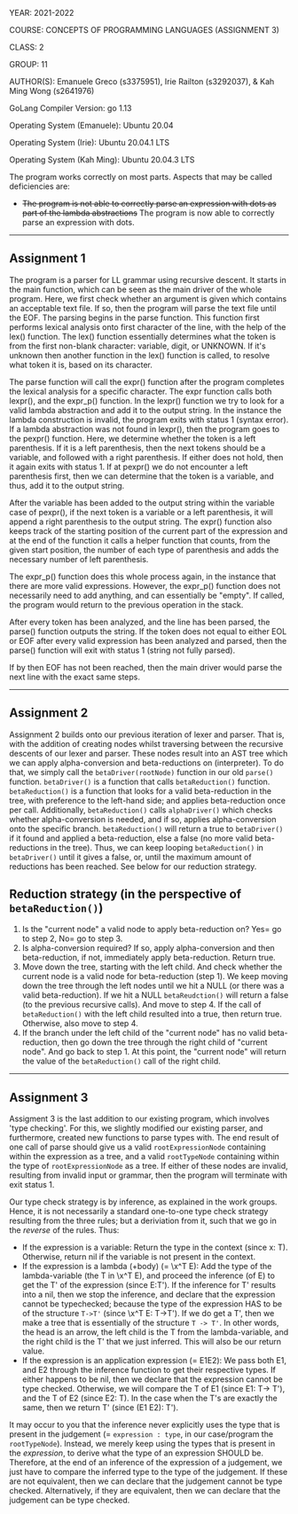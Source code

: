 YEAR: 2021-2022

COURSE: CONCEPTS OF PROGRAMMING LANGUAGES (ASSIGNMENT 3)

CLASS: 2

GROUP: 11

AUTHOR(S): Emanuele Greco (s3375951), Irie Railton (s3292037), & Kah Ming Wong (s2641976)

GoLang Compiler Version: go 1.13

Operating System (Emanuele): Ubuntu 20.04

Operating System (Irie): Ubuntu 20.04.1 LTS

Operating System (Kah Ming): Ubuntu 20.04.3 LTS



The program works correctly on most parts. Aspects that may be called deficiencies are:
- ~~The program is not able to correctly parse an expression with dots as part of the lambda abstractions~~
    The program is now able to correctly parse an expression with dots.

______________________________________________________________________________________________________________________________________________
## Assignment 1

The program is a parser for LL grammar using recursive descent. It starts in the main function, which can be seen as the main driver of the whole program. Here, we first check whether an argument is given which contains an acceptable text file. If so, then the program will parse the text file until the EOF. The parsing begins in the parse function. This function first performs lexical analysis onto first character of the line, with the help of the lex() function. The lex() function essentially determines what the token is from the first non-blank character: variable, digit, or UNKNOWN. If it's unknown then another function in the lex() function is called, to resolve what token it is, based on its character. 

The parse function will call the expr() function after the program completes the lexical analysis for a specific character. The expr function calls both lexpr(), and the expr_p() function. In the lexpr() function we try to look for a valid lambda abstraction and add it to the output string. In the instance the lambda construction is invalid, the program exits with status 1 (syntax error). If a lambda abstraction was not found in lexpr(), then the program goes to the pexpr() function. Here, we determine whether the token is a left parenthesis. If it is a left parenthesis, then the next tokens should be a variable, and followed with a right parenthesis. If either does not hold, then it again exits with status 1. If at pexpr() we do not encounter a left parenthesis first, then we can determine that the token is a variable, and thus, add it to the output string.

After the variable has been added to the output string within the variable case of pexpr(), if the next token is a variable or a left parenthesis, it will append a right parenthesis to the output string. The expr() function also keeps track of the starting position of the current part of the expression and at the end of the function it calls a helper function that counts, from the given start position, the number of each type of parenthesis and adds the necessary number of left parenthesis.

The expr_p() function does this whole process again, in the instance that there are more valid expressions. However, the expr_p() function does not necessarily need to add anything, and can essentially be "empty". If called, the program would return to the previous operation in the stack.

After every token has been analyzed, and the line has been parsed, the parse() function outputs the string. If the token does not equal to either EOL or EOF after every valid expression has been analyzed and parsed, then the parse() function will exit with status 1 (string not fully parsed). 

If by then EOF has not been reached, then the main driver would parse the next line with the exact same steps.


______________________________________________________________________________________________________________________________________________
## Assignment 2

Assignment 2 builds onto our previous iteration of lexer and parser. That is, with the addition of creating nodes whilst traversing between the recursive descents of our lexer and parser. These nodes result into an AST tree which we can apply alpha-conversion and beta-reductions on (interpreter). To do that, we simply call the `betaDriver(rootNode)` function in our old `parse()` function. `betaDriver()` is a function that calls `betaReduction()` function. `betaReduction()` is a function that looks for a valid beta-reduction in the tree, with preference to the left-hand side; and applies beta-reduction once per call. Additionally, `betaReduction()` calls `alphaDriver()` which checks whether alpha-conversion is needed, and if so, applies alpha-conversion onto the specific branch. `betaReduction()` will return a true to `betaDriver()` if it found and applied a beta-reduction, else a false (no more valid beta-reductions in the tree). Thus, we can keep looping `betaReduction()` in `betaDriver()` until it gives a false, or, until the maximum amount of reductions has been reached. See below for our reduction strategy.

## Reduction strategy (in the perspective of `betaReduction()`)

1. Is the "current node" a valid node to apply beta-reduction on? Yes= go to step 2, No= go to step 3.
2. Is alpha-conversion required? If so, apply alpha-conversion and then beta-reduction, if not, immediately apply beta-reduction. Return true.
3. Move down the tree, starting with the left child. And check whether the current node is a valid node for beta-reduction (step 1). We keep moving down the tree through the left nodes until we hit a NULL (or there was a valid beta-reduction). If we hit a NULL `betaReudction()` will return a false (to the previous recursive calls). And move to step 4. If the call of `betaReduction()` with the left child resulted into a true, then return true. Otherwise, also move to step 4.
4. If the branch under the left child of the "current node" has no valid beta-reduction, then go down the tree through the right child of "current node". And go back to step 1. At this point, the "current node" will return the value of the `betaReduction()` call of the right child.


______________________________________________________________________________________________________________________________________________
## Assignment 3

Assigment 3 is the last addition to our existing program, which involves 'type checking'. For this, we slightly modified our existing parser, and furthermore, created new functions to parse types with. The end result of one call of parse should give us a valid `rootExpressionNode` containing within the expression as a tree, and a valid `rootTypeNode` containing within the type of `rootExpressionNode` as a tree. If either of these nodes are invalid, resulting from invalid input or grammar, then the program will terminate with exit status 1. 


Our type check strategy is by inference, as explained in the work groups. Hence, it is not necessarily a standard one-to-one type check strategy resulting from the three rules; but a deriviation from it, such that we go in the _reverse_ of the rules. Thus:
- If the expression is a variable: Return the type in the context (since x: T). Otherwise, return nil if the variable is not present in the context.
- If the expression is a lambda (+body) (= \x^T E): Add the type of the lambda-variable (the T in \x^T E), and proceed the inference (of E) to get the T' of the expression (since E:T'). If the inference for T' results into a nil, then we stop the inference, and declare that the expression cannot be typechecked; because the type of the expression HAS to be of the structure `T->T'` (since \x^T E: T->T'). If we do get a T', then we make a tree that is essentially of the structure `T -> T'`. In other words, the head is an arrow, the left child is the T from the lambda-variable, and the right child is the T' that we just inferred. This will also be our return value.
- If the expression is an application expression (= E1E2): We pass both E1, and E2 through the inference function to get their respective types. If either happens to be nil, then we declare that the expression cannot be type checked. Otherwise, we will compare the T of E1 (since E1: T-> T'), and the T of E2 (since E2: T). In the case when the T's are exactly the same, then we return T' (since (E1 E2): T').


It may occur to you that the inference never explicitly uses the type that is present in the judgement (= `expression : type`, in our case/program the `rootTypeNode`). Instead, we merely keep using the types that is present in the _expression_, to derive what the type of an expression SHOULD be. Therefore, at the end of an inference of the expression of a judgement, we just have to compare the inferred type to the type of the judgement. If these are not equivalent, then we can declare that the judgement cannot be type checked. Alternatively, if they are equivalent, then we can declare that the judgement can be type checked.
